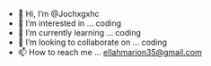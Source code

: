 - 👋 Hi, I’m @Jochxgxhc
- 👀 I’m interested in ... coding
- 🌱 I’m currently learning ... coding
- 💞️ I’m looking to collaborate on ... coding
- 📫 How to reach me ... ellahmarion35@gmail.com

<!---
Jochxgxhc/Jochxgxhc is a ✨ special ✨ repository because its `README.md` (this file) appears on your GitHub profile.
You can click the Preview link to take a look at your changes.
--->

